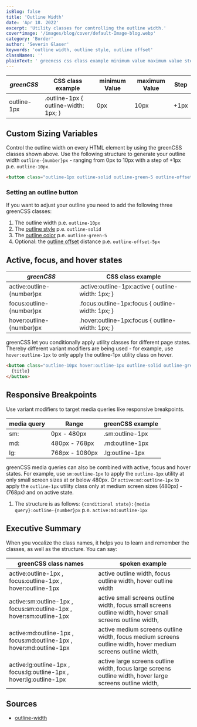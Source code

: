 ```yaml
---
isBlog: false
title: 'Outline Width'
date: 'Apr 18. 2022'
excerpt: 'Utility classes for controlling the outline width.'
cover*image: '/images/blog/cover/default-Image-blog.webp'
category: 'Border'
author: 'Severin Glaser'
keywords: 'outline width, outline style, outline offset'
classNames: ''
plainText: ' greencss css class example minimum value maximum value step outline-1px outline-1px outline-width: 1px; 0px 10px +1px custom sizing variables control the outline width on every html element by using the greencss classes shown above use the following structure to generate your outline width `outline number px` ranging from 0px to 10px with a step of +1px p e `outline-10px`  setting an outline button if you want to adjust your outline you need to add the following three greencss classes: 1 the outline width p e `outline-10px` 2 the outline style docs outline-style p e `outline-solid` 3 the outline color docs outline-color p e `outline-green-5` 4 optional: the outline offset docs outline-offset distance p e `outline-offset-5px` active focus and hover states greencss css class example active:outline number px active :outline-1px:active outline-width: 1px; focus:outline number px focus :outline-1px:focus outline-width: 1px; hover:outline number px hover :outline-1px:focus outline-width: 1px; greencss let you conditionally apply utility classes for different page states thereby different variant modifiers are being used for example use `hover:outline-1px` to only apply the outline-1px utility class on hover  responsive breakpoints use variant modifiers to target media queries like responsive breakpoints media query range greencss example sm: 0px 480px sm:outline-1px md: 480px 768px md:outline-1px lg: 768px 1080px lg:outline-1px greencss media queries can also be combined with active focus and hover states for example use `sm:outline-1px` to apply the `outline-1px` utility at only small screen sizes at or below 480px or `active:md:outline-1px` to apply the `outline-1px` utility class only at medium screen sizes 480px 768px and on active state 1 the structure is as follows: ` conditional state : media query :outline number px` p e `active:md:outline-1px` executive summary when you vocalize the class names it helps you to learn and remember the classes as well as the structure you can say: greencss class names spoken example active:outline-1px focus:outline-1px hover:outline-1px active outline width focus outline width hover outline width active:sm:outline-1px focus:sm:outline-1px hover:sm:outline-1px active small screens outline width focus small screens outline width hover small screens outline width active:md:outline-1px focus:md:outline-1px hover:md:outline-1px active medium screens outline width focus medium screens outline width hover medium screens outline width active:lg:outline-1px focus:lg:outline-1px hover:lg:outline-1px active large screens outline width focus large screens outline width hover large screens outline width sources outline-width https: developer mozilla org en-us docs web css outline-width '
---
```


| _greenCSS_  | CSS class example                    | minimum Value | maximum Value | Step |
| ----------- | ------------------------------------ | ------------- | ------------- | ---- |
| outline-1px | .outline-1px { outline-width: 1px; } | 0px           | 10px          | +1px |

## Custom Sizing Variables

Control the outline width on every HTML element by using the greenCSS classes shown above. Use the following structure to generate your outline width `outline-{number}px` - ranging from 0px to 10px with a step of +1px p.e. `outline-10px`.

```html
<button class="outline-1px outline-solid outline-green-5 outline-offset-5px text-30px">{title}</button>
```

### Setting an outline button

If you want to adjust your outline you need to add the following three greenCSS classes:

1. The outline width p.e. `outline-10px`
2. The [outline style](/docs/outline-style) p.e. `outline-solid`
3. The [outline color](/docs/outline-color) p.e. `outline-green-5`
4. Optional: the [outline offset](/docs/outline-offset) distance p.e. `outline-offset-5px`

## Active, focus, and hover states

| _greenCSS_                | CSS class example                                   |
| ------------------------- | --------------------------------------------------- |
| active:outline-{number}px | .active\:outline-1px:active { outline-width: 1px; } |
| focus:outline-{number}px  | .focus\:outline-1px:focus { outline-width: 1px; }   |
| hover:outline-{number}px  | .hover\:outline-1px:focus { outline-width: 1px; }   |

greenCSS let you conditionally apply utility classes for different page states. Thereby different variant modifiers are being used - for example, use `hover:outline-1px` to only apply the outline-1px utility class on hover.

```html
<button class="outline-10px hover:outline-1px outline-solid outline-green-5 outline-offset-5px text-30px">
  {title}
</button>
```

## Responsive Breakpoints

Use variant modifiers to target media queries like responsive breakpoints.

| media query | Range          | greenCSS example |
| ----------- | -------------- | ---------------- |
| sm:         | 0px - 480px    | .sm:outline-1px  |
| md:         | 480px - 768px  | .md:outline-1px  |
| lg:         | 768px - 1080px | .lg:outline-1px  |

greenCSS media queries can also be combined with active, focus and hover states. For example, use `sm:outline-1px` to apply the `outline-1px` utility at only small screen sizes at or below 480px. Or `active:md:outline-1px` to apply the `outline-1px` utility class only at medium screen sizes (480px) - (768px) and on active state.

1. The structure is as follows: `{conditional state}:{media query}:outline-{number}px` p.e. `active:md:outline-1px`

## Executive Summary

When you vocalize the class names, it helps you to learn and remember the classes, as well as the structure. You can say:

| greenCSS class names                                                | spoken example                                                                                               |
| ------------------------------------------------------------------- | ------------------------------------------------------------------------------------------------------------ |
| active:outline-1px , focus:outline-1px , hover:outline-1px          | active outline width, focus outline width, hover outline width                                               |
| active:sm:outline-1px , focus:sm:outline-1px , hover:sm:outline-1px | active small screens outline width, focus small screens outline width, hover small screens outline width,    |
| active:md:outline-1px , focus:md:outline-1px , hover:md:outline-1px | active medium screens outline width, focus medium screens outline width, hover medium screens outline width, |
| active:lg:outline-1px , focus:lg:outline-1px , hover:lg:outline-1px | active large screens outline width, focus large screens outline width, hover large screens outline width,    |

## Sources

- [outline-width](https://developer.mozilla.org/en-US/docs/Web/CSS/outline-width)
